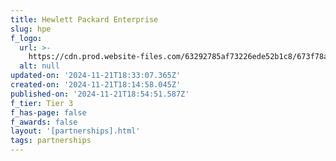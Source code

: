 ```yaml
---
title: Hewlett Packard Enterprise
slug: hpe
f_logo:
  url: >-
    https://cdn.prod.website-files.com/63292785af73226ede52b1c8/673f78a1e7bf30a82ddd9879_HPE%25201.svg
  alt: null
updated-on: '2024-11-21T18:33:07.365Z'
created-on: '2024-11-21T18:14:58.045Z'
published-on: '2024-11-21T18:54:51.587Z'
f_tier: Tier 3
f_has-page: false
f_awards: false
layout: '[partnerships].html'
tags: partnerships
---
```



